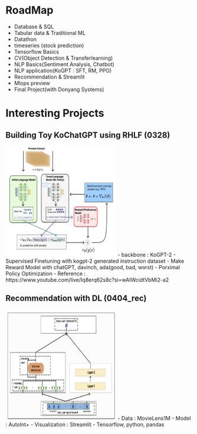 # RoadMap
- Database & SQL
- Tabular data & Traditional ML
- Datathon
- timeseries (stock prediction)
- Tensorflow Basics
- CV(Object Detection & Transferlearning)
- NLP Basics(Sentiment Analysis, Chatbot)
- NLP application(KoGPT : SFT, RM, PPO)
- Recommendation & Streamlit
- Mlops preview
- Final Project(with Donyang Systems)

# Interesting Projects

## Building Toy KoChatGPT using RHLF (0328)
<img src="./img/RHLF.png" width="300" height="300"/>
- backbone : KoGPT-2
- Supervised Finetuning with kogpt-2 generated instruction dataset
- Make Reward Model with chatGPT, davinch, ada(good, bad, worst)
- Porximal Policy Optimization
- Reference : https://www.youtube.com/live/Iq8erq62s8c?si=wAIWcidtVbMi2-a2


## Recommendation with DL (0404_rec)
<img src="./img/AutoInt.png" width="300" height="300"/>
- Data : MovieLens1M
- Model : AutoInt+
- Visualization : Streamlit
- Tensorflow, python, pandas